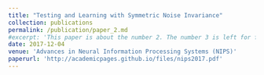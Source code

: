 ```yaml
---
title: "Testing and Learning with Symmetric Noise Invariance"
collection: publications
permalink: /publication/paper_2.md
#excerpt: 'This paper is about the number 2. The number 3 is left for future work.'
date: 2017-12-04
venue: 'Advances in Neural Information Processing Systems (NIPS)'
paperurl: 'http://academicpages.github.io/files/nips2017.pdf'
---
```

